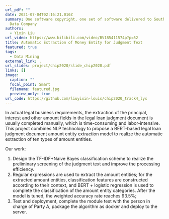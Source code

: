 ```yaml
---
url_pdf: ""
date: 2021-07-04T02:16:21.016Z
summary: One software copyright, one set of software delivered to Southern Big
  Data Company
authors:
  - Yixin Liu
url_video: https://www.bilibili.com/video/BV185411574p?p=52
title: Automatic Extraction of Money Entity for Judgment Text
featured: true
tags:
  - Data Mining
external_link: .
url_slides: project/chip2020/slide_chip2020.pdf
links: []
image:
  caption: ""
  focal_point: Smart
  filename: featured.jpg
  preview_only: true
url_code: https://github.com/liuyixin-louis/chip2020_track4_lyx
---
```

<!--StartFragment-->

<!--StartFragment-->

In actual legal business requirements, the extraction of the principal, interest and other amount fields in the legal loan judgment document is usually completed manually, which is time-consuming and labor-intensive. This project combines NLP technology to propose a BERT-based legal loan judgment document amount entity extraction model to realize the automatic extraction of ten types of amount entities.

<!--EndFragment-->

Our work:

1. Design the TF-IDF+Naive Bayes classification scheme to realize the preliminary screening of the judgment text and improve the processing efficiency.
2. Regular expressions are used to extract the amount entities; for the extracted amount entities, classification features are constructed according to their context, and BERT + logistic regression is used to complete the classification of the amount entity categories. After the model is tuned, the weighted accuracy rate reaches 93.5%;
3. Test and deployment, complete the module test with the person in charge of Party A, package the algorithm as docker and deploy to the server.

<!--EndFragment-->